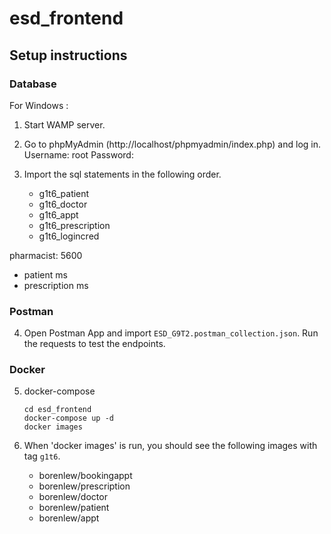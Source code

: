 # esd_frontend

## Setup instructions

### Database
For Windows :
1.  Start WAMP server.

2.  Go to phpMyAdmin (http://localhost/phpmyadmin/index.php) and log in.
    Username: root
    Password: 

3.  Import the sql statements in the following order.
    - g1t6_patient
    - g1t6_doctor
    - g1t6_appt
    - g1t6_prescription
    - g1t6_logincred

pharmacist: 5600
- patient ms
- prescription ms

### Postman
4.  Open Postman App and import `ESD_G9T2.postman_collection.json`.
    Run the requests to test the endpoints.

### Docker
5.  docker-compose
    ```
    cd esd_frontend
    docker-compose up -d
    docker images
    ```

6.  When 'docker images' is run, you should see the following images with tag `g1t6`.
    - borenlew/bookingappt
    - borenlew/prescription
    - borenlew/doctor
    - borenlew/patient
    - borenlew/appt

